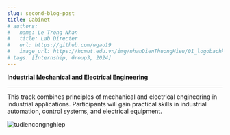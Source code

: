 ```yaml
---
slug: second-blog-post
title: Cabinet
# authors:
#   name: Le Trong Nhan
#   title: Lab Directer
#   url: https://github.com/wgao19
#   image_url: https://hcmut.edu.vn/img/nhanDienThuongHieu/01_logobachkhoasang.png
# tags: [Internship, Group3, 2024]
---
```


**Industrial Mechanical and Electrical Engineering**
***
This track combines principles of mechanical and electrical engineering in industrial applications. Participants will gain practical skills in industrial automation, control systems, and electrical equipment.

![tudiencongnghiep](@site/static/img/tudienlanh.svg)
